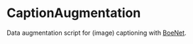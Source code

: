 # CaptionAugmentation
Data augmentation script for (image) captioning with [BoeNet](https://github.com/PawelBoe/BoeNet).
